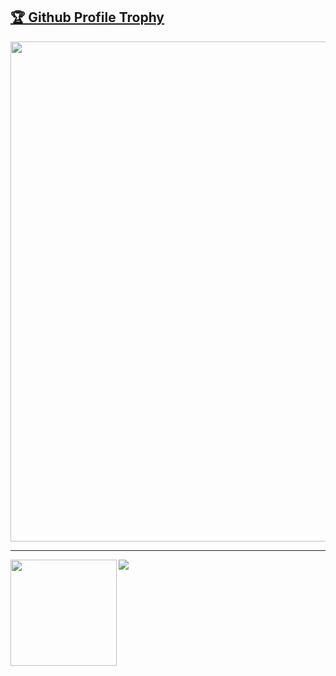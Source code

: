 <a href="https://github.com/ryo-ma/github-profile-trophy"><h2>🏆 Github Profile Trophy</h2></a>
<a href="https://github.com/LarsHusfloen/github-profile-trophy">
  <img width=800 src="https://github-profile-trophy.vercel.app/?username=LarsHusfloen&column=8&theme=dracula&no-frame=true"/>
</a>


---

<div>
  <img height="170" align="left" src="https://github-readme-stats.vercel.app/api?username=LarsHusfloen&count_private=true&include_all_commits=true" />
  <img src="https://github-readme-stats.vercel.app/api/top-langs/?username=LarsHusfloen&layout=compact" />
</div>
